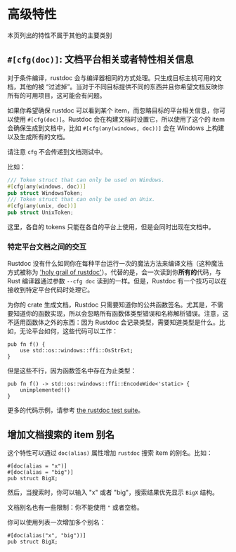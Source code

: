 # 高级特性

本页列出的特性不属于其他的主要类别

## `#[cfg(doc)]`: 文档平台相关或者特性相关信息

对于条件编译，rustdoc 会与编译器相同的方式处理。只生成目标主机可用的文档，其他的被 “过滤掉”。当对于不同目标提供不同的东西并且你希望文档反映你所有的可用项目，这可能会有问题。

如果你希望确保 rustdoc 可以看到某个 item，而忽略目标的平台相关信息，你可以使用 `#[cfg(doc)]`。Rustdoc 会在构建文档时设置它，所以使用了这个的 item 会确保生成到文档中，比如 `#[cfg(any(windows, doc))]` 会在 Windows 上构建以及生成所有的文档。

请注意 `cfg` 不会传递到文档测试中。

比如：

```rust
/// Token struct that can only be used on Windows.
#[cfg(any(windows, doc))]
pub struct WindowsToken;
/// Token struct that can only be used on Unix.
#[cfg(any(unix, doc))]
pub struct UnixToken;
```

这里，各自的 tokens 只能在各自的平台上使用，但是会同时出现在文档中。

### 特定平台文档之间的交互

Rustdoc 没有什么如同你在每种平台运行一次的魔法方法来编译文档（这种魔法方式被称为 ['holy grail of rustdoc'][#1998]）。代替的是，会一次读到你**所有的**代码，与 Rust 编译器通过参数 `--cfg doc` 读到的一样。但是，Rustdoc 有一个技巧可以在接收到特定平台代码时处理它。

为你的 crate 生成文档，Rustdoc 只需要知道你的公共函数签名。尤其是，不需要知道你的函数实现，所以会忽略所有函数体类型错误和名称解析错误。注意，这不适用函数体之外的东西：因为 Rustdoc 会记录类型，需要知道类型是什么。比如，无论平台如何，这些代码可以工作：

```rust,ignore (platform-specific,rustdoc-specific-behavior)
pub fn f() {
    use std::os::windows::ffi::OsStrExt;
}
```

但是这些不行，因为函数签名中存在为止类型：

```rust,ignore (platform-specific,rustdoc-specific-behavior)
pub fn f() -> std::os::windows::ffi::EncodeWide<'static> {
    unimplemented!()
}
```

更多的代码示例，请参考 [the rustdoc test suite][realistic-async]。

[#1998]: https://github.com/rust-lang/rust/issues/1998
[realistic-async]: https://github.com/rust-lang/rust/blob/b146000e910ccd60bdcde89363cb6aa14ecc0d95/src/test/rustdoc-ui/error-in-impl-trait/realistic-async.rs

## 增加文档搜索的 item 别名

这个特性可以通过 `doc(alias)` 属性增加 `rustdoc` 搜索 item 的别名。比如：

```rust,no_run
#[doc(alias = "x")]
#[doc(alias = "big")]
pub struct BigX;
```

然后，当搜索时，你可以输入 "x" 或者 "big"，搜索结果优先显示 `BigX` 结构。

文档别名也有一些限制：你不能使用 `"` 或者空格。

你可以使用列表一次增加多个别名：

```rust,no_run
#[doc(alias("x", "big"))]
pub struct BigX;
```
